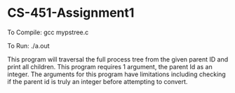# CS-451-Assignment1

To Compile:
gcc mypstree.c

To Run:
./a.out <parent Id>

This program will traversal the full process tree from the given parent ID and print all children. This program requires 1 argument, the parent Id as an integer. 
The arguments for this program have limitations including checking if the parent id is truly an integer before attempting to convert. 
